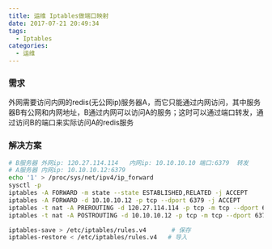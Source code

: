 ```yaml
---
title: 运维 Iptables做端口映射
date: 2017-07-21 20:49:34
tags:
  - Iptables
categories:
  - 运维
---
```

### 需求
外网需要访问内网的redis(无公网ip)服务器A，而它只能通过内网访问，其中服务器B有公网和内网地址，B通过内网可以访问A的服务；这时可以通过端口转发，通过访问B的端口来实际访问A的redis服务

### 解决方案
```bash
# B服务器 外网ip: 120.27.114.114   内网ip: 10.10.10.10 端口:6379  转发
# A服务器 内网ip: 10.10.10.12:6379
echo '1' > /proc/sys/net/ipv4/ip_forward
sysctl -p
iptables -A FORWARD -m state --state ESTABLISHED,RELATED -j ACCEPT
iptables -A FORWARD -d 10.10.10.12 -p tcp --dport 6379 -j ACCEPT
iptables -t nat -A PREROUTING -d 120.27.114.114 -p tcp -m tcp --dport 6379 -j DNAT --to-destination 10.10.10.12:6379
iptables -t nat -A POSTROUTING -d 10.10.10.12 -p tcp -m tcp --dport 6379 -j SNAT --to-source 10.10.10.10

iptables-save > /etc/iptables/rules.v4       # 保存
iptables-restore < /etc/iptables/rules.v4	# 导入
```

